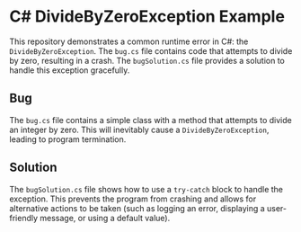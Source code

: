 # C# DivideByZeroException Example

This repository demonstrates a common runtime error in C#: the `DivideByZeroException`.  The `bug.cs` file contains code that attempts to divide by zero, resulting in a crash.  The `bugSolution.cs` file provides a solution to handle this exception gracefully.

## Bug

The `bug.cs` file contains a simple class with a method that attempts to divide an integer by zero. This will inevitably cause a `DivideByZeroException`, leading to program termination.

## Solution

The `bugSolution.cs` file shows how to use a `try-catch` block to handle the exception.  This prevents the program from crashing and allows for alternative actions to be taken (such as logging an error, displaying a user-friendly message, or using a default value).